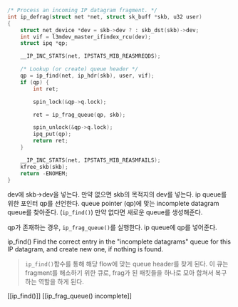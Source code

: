 ```c
/* Process an incoming IP datagram fragment. */
int ip_defrag(struct net *net, struct sk_buff *skb, u32 user)
{
	struct net_device *dev = skb->dev ? : skb_dst(skb)->dev;
	int vif = l3mdev_master_ifindex_rcu(dev);
	struct ipq *qp;

	__IP_INC_STATS(net, IPSTATS_MIB_REASMREQDS);

	/* Lookup (or create) queue header */
	qp = ip_find(net, ip_hdr(skb), user, vif);
	if (qp) {
		int ret;

		spin_lock(&qp->q.lock);

		ret = ip_frag_queue(qp, skb);

		spin_unlock(&qp->q.lock);
		ipq_put(qp);
		return ret;
	}

	__IP_INC_STATS(net, IPSTATS_MIB_REASMFAILS);
	kfree_skb(skb);
	return -ENOMEM;
}
```

dev에 skb->dev을 넣는다. 만약 없으면 skb의 목적지의 dev를 넣는다.
ip queue를 위한 포인터 qp를 선언한다.
queue pointer (qp)에 맞는 incomplete datagram queue를 찾아준다. (`ip_find()`)
만약 없다면 새로운 queue를 생성해준다. 

qp가 존재하는 경우, `ip_frag_queue()`를 실행한다. 
ip queue에 qp를 넣어준다. 

ip_find()
Find the correct entry in the "incomplete datagrams" queue for
this IP datagram, and create new one, if nothing is found.

>`ip_find()`함수를 통해 해당 flow에 맞는 queue header를 찾게 된다. 이 큐는 fragment를 해소하기 위한 큐로, frag가 된 패킷들을 하나로 모아 합쳐서 복구하는 역할을 하게 된다.

[[ip_find()]]
[[ip_frag_queue() incomplete]]
